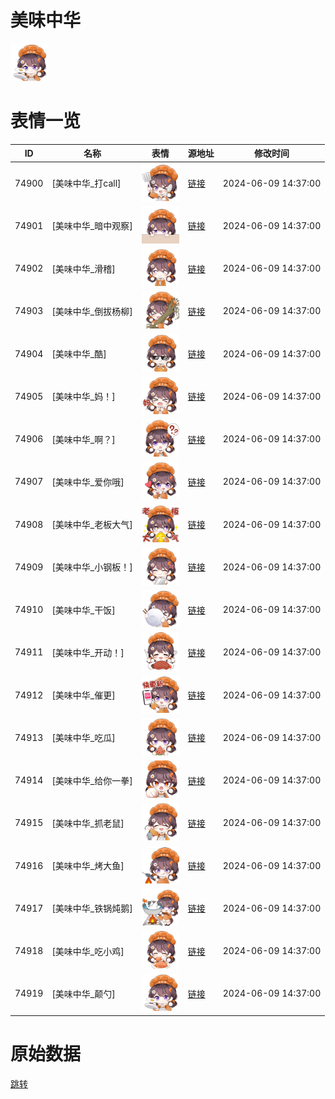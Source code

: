 # 美味中华

<img src="./cover.png" height="60" alt="cover" />

# 表情一览

|ID|名称|表情|源地址|修改时间|
|----|----|----|----|----|
|74900|[美味中华_打call]|<img src="./pic/074900_%5B美味中华_打call%5D.png" height="60" alt="打call"/>|[链接](https://i0.hdslb.com/bfs/garb/78f206098b2c63a5b102d2bc83f91950717e394a.png)|2024-06-09 14:37:00|
|74901|[美味中华_暗中观察]|<img src="./pic/074901_%5B美味中华_暗中观察%5D.png" height="60" alt="暗中观察"/>|[链接](https://i0.hdslb.com/bfs/garb/4a425067d2a0a411874fe572e689284f90a34e32.png)|2024-06-09 14:37:00|
|74902|[美味中华_滑稽]|<img src="./pic/074902_%5B美味中华_滑稽%5D.png" height="60" alt="滑稽"/>|[链接](https://i0.hdslb.com/bfs/garb/d822cd7b846244df163b2665aa4c67f5d51e0568.png)|2024-06-09 14:37:00|
|74903|[美味中华_倒拔杨柳]|<img src="./pic/074903_%5B美味中华_倒拔杨柳%5D.png" height="60" alt="倒拔杨柳"/>|[链接](https://i0.hdslb.com/bfs/garb/cbd123ef58718e476d564f1b32b77a72d4374d5b.png)|2024-06-09 14:37:00|
|74904|[美味中华_酷]|<img src="./pic/074904_%5B美味中华_酷%5D.png" height="60" alt="酷"/>|[链接](https://i0.hdslb.com/bfs/garb/015e51b71361d65d8f2070ad4a8c7651520705c9.png)|2024-06-09 14:37:00|
|74905|[美味中华_妈！]|<img src="./pic/074905_%5B美味中华_妈！%5D.png" height="60" alt="妈！"/>|[链接](https://i0.hdslb.com/bfs/garb/e025116cd44ea241bf10d68bec8ed5c462ef3732.png)|2024-06-09 14:37:00|
|74906|[美味中华_啊？]|<img src="./pic/074906_%5B美味中华_啊？%5D.png" height="60" alt="啊？"/>|[链接](https://i0.hdslb.com/bfs/garb/fee1f0a9994529a3e4afbbc44366509b7654928d.png)|2024-06-09 14:37:00|
|74907|[美味中华_爱你哦]|<img src="./pic/074907_%5B美味中华_爱你哦%5D.png" height="60" alt="爱你哦"/>|[链接](https://i0.hdslb.com/bfs/garb/6e47e50c5cfd4629af8e3d7174b8f8cd9ba9b0ce.png)|2024-06-09 14:37:00|
|74908|[美味中华_老板大气]|<img src="./pic/074908_%5B美味中华_老板大气%5D.png" height="60" alt="老板大气"/>|[链接](https://i0.hdslb.com/bfs/garb/ae5677c28fe3cc07b83d160725a001fd2c46996e.png)|2024-06-09 14:37:00|
|74909|[美味中华_小钢板！]|<img src="./pic/074909_%5B美味中华_小钢板！%5D.png" height="60" alt="小钢板！"/>|[链接](https://i0.hdslb.com/bfs/garb/ef864ec14185acebc3f5fef5b09cd52612a64bab.png)|2024-06-09 14:37:00|
|74910|[美味中华_干饭]|<img src="./pic/074910_%5B美味中华_干饭%5D.png" height="60" alt="干饭"/>|[链接](https://i0.hdslb.com/bfs/garb/49bc4750e8ef0722e8ed41b7a168567caaf4efc6.png)|2024-06-09 14:37:00|
|74911|[美味中华_开动！]|<img src="./pic/074911_%5B美味中华_开动！%5D.png" height="60" alt="开动！"/>|[链接](https://i0.hdslb.com/bfs/garb/f674315edf050bfbf04ad97e943dc9c40fd83b7b.png)|2024-06-09 14:37:00|
|74912|[美味中华_催更]|<img src="./pic/074912_%5B美味中华_催更%5D.png" height="60" alt="催更"/>|[链接](https://i0.hdslb.com/bfs/garb/e98be9193ecdcb4d8482171a3019223e88018960.png)|2024-06-09 14:37:00|
|74913|[美味中华_吃瓜]|<img src="./pic/074913_%5B美味中华_吃瓜%5D.png" height="60" alt="吃瓜"/>|[链接](https://i0.hdslb.com/bfs/garb/f5ec3ba71ad9a8d58f14aa07912c08d232b45a63.png)|2024-06-09 14:37:00|
|74914|[美味中华_给你一拳]|<img src="./pic/074914_%5B美味中华_给你一拳%5D.png" height="60" alt="给你一拳"/>|[链接](https://i0.hdslb.com/bfs/garb/40bb9a9b93f6437b3ce257c2fd2ad98031dddea7.png)|2024-06-09 14:37:00|
|74915|[美味中华_抓老鼠]|<img src="./pic/074915_%5B美味中华_抓老鼠%5D.png" height="60" alt="抓老鼠"/>|[链接](https://i0.hdslb.com/bfs/garb/ed447984c6aa19344cc5144a7e8cf65cde96cf97.png)|2024-06-09 14:37:00|
|74916|[美味中华_烤大鱼]|<img src="./pic/074916_%5B美味中华_烤大鱼%5D.png" height="60" alt="烤大鱼"/>|[链接](https://i0.hdslb.com/bfs/garb/d215520d15765f24f3db342b254c28c01b70e37a.png)|2024-06-09 14:37:00|
|74917|[美味中华_铁锅炖鹅]|<img src="./pic/074917_%5B美味中华_铁锅炖鹅%5D.png" height="60" alt="铁锅炖鹅"/>|[链接](https://i0.hdslb.com/bfs/garb/64081527c8597fefdff43e486e183bbf865bb694.png)|2024-06-09 14:37:00|
|74918|[美味中华_吃小鸡]|<img src="./pic/074918_%5B美味中华_吃小鸡%5D.png" height="60" alt="吃小鸡"/>|[链接](https://i0.hdslb.com/bfs/garb/b9ce139a9f89f4ec6210d4c0bd26f74ffcf987ff.png)|2024-06-09 14:37:00|
|74919|[美味中华_颠勺]|<img src="./pic/074919_%5B美味中华_颠勺%5D.png" height="60" alt="颠勺"/>|[链接](https://i0.hdslb.com/bfs/garb/5e09b60333a94f036e44da9a9b3e4c145107746c.png)|2024-06-09 14:37:00|

# 原始数据

[跳转](./raw.json)

